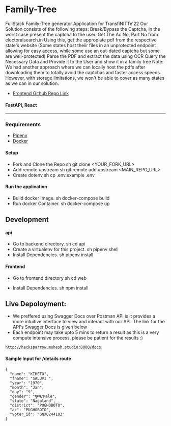 # Family-Tree

FullStack Family-Tree generator Application for TransfiNITTe'22
Our Solution consists of the following steps:
Break/Bypass the Captcha, in the worst case present the captcha to the user.
Get The Ac No, Part No from electoralsearch.in
Using this, get the appropiate pdf from the respective state's website (Some states host theiir files in an unprotected endpoint allowing for easy access, while some use an out-dated captcha but some are well-protected)
Parse the PDF and extract the data using OCR
Query the Necessary Data and Provide it to the User and show it in a family tree
Note: We had another approach where we can locally host the pdfs after downloading them to totally avoid the captchas and faster access speeds. However, with storage limitations, we won't be able to cover as many states as we can in our solution.

- [Frontend Github Repo Link](https://github.com/vigneshd332/hack-frontend/)

#### FastAPI, React

---

### Requirements

- [Pipenv](https://pipenv.pypa.io/en/latest/install/)
- [Docker](https://www.docker.com/get-started)

#### Setup

- Fork and Clone the Repo
  sh
  git clone <YOUR_FORK_URL>
- Add remote upstream
  sh
  git remote add upstream <MAIN_REPO_URL>
- Create dotenv
  sh
  cp .env.example .env

#### Run the application

- Build docker Image.
  sh
  docker-compose build
- Run docker Container.
  sh
  docker-compose up

## Development

#### api

- Go to backend directory.
  sh
  cd api
- Create a virtualenv for this project.
  sh
  pipenv shell
- Install Dependencies.
  sh
  pipenv install

#### Frontend

- Go to frontend directory
  sh
  cd web

- Install Dependencies.
  sh
  npm install

## Live Depoloyment:
- We preffered using Swagger Docs over Postman API is it provides a more intuitive interface to view and interact with our API. The link for the API's Swagger Docs is given below
- Each endpoint may take upto 5 mins to return a result as this is a very compute intensive process, please be patient for the results :)

<code>http://hacksparrow.muhesh.studio:8000/docs</code>

#### Sample Input for /details route
```
{
  "name": "KIHETO",
  "fname": "SALUVI ",
  "year": "1970",
  "month": "Jan",
  "day": "9",
  "gender": "पुरुष/Male",
  "state": "Nagaland",
  "district": "PUGHOBOTO",
  "ac": "PUGHOBOTO",
  "voter_id": "GNX0244103"
}
```
